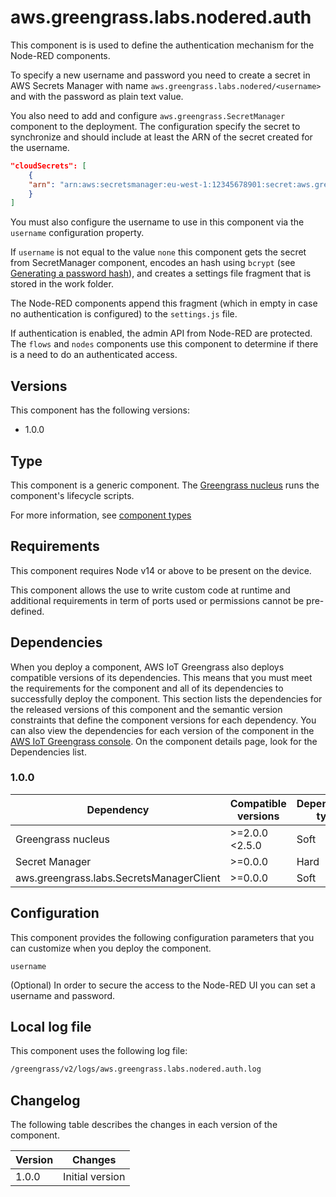# aws.greengrass.labs.nodered.auth

This component is is used to define the authentication mechanism for the Node-RED components.

To specify a new username and password you need to create a secret in AWS Secrets Manager with name `aws.greengrass.labs.nodered/<username>` and with the password as plain text value.

You also need to add and configure `aws.greengrass.SecretManager` component to the deployment. The configuration specify the secret to synchronize and should include at least the ARN of the secret created for the username.

```json
"cloudSecrets": [
    {
    "arn": "arn:aws:secretsmanager:eu-west-1:12345678901:secret:aws.greengrass.labs.nodered/<username>-XXXXXX"
    }
]
```

You must also configure the username to use in this component via the `username` configuration property.

If `username` is not equal to the value `none` this component gets the secret from SecretManager component, encodes an hash using `bcrypt` (see [Generating a password hash](https://nodered.org/docs/user-guide/runtime/securing-node-red#generating-the-password-hash)), and creates a settings file fragment that is stored in the work folder. 

The Node-RED components append this fragment (which in empty in case no authentication is configured) to the `settings.js` file.

If authentication is enabled, the admin API from Node-RED are protected. The `flows` and `nodes` components use this component to determine if there is a need to do an authenticated access.

## Versions
This component has the following versions:

* 1.0.0

## Type

This component is a generic component. The [Greengrass nucleus](https://docs.aws.amazon.com/greengrass/v2/developerguide/greengrass-nucleus-component.html) runs the component's lifecycle scripts.

For more information, see [component types](https://docs.aws.amazon.com/greengrass/v2/developerguide/manage-components.html#component-types)


## Requirements

This component requires Node v14 or above to be present on the device. 

This component allows the use to write custom code at runtime and additional requirements in term of ports used or permissions cannot be pre-defined.

## Dependencies

When you deploy a component, AWS IoT Greengrass also deploys compatible versions of its dependencies. This means that you must meet the requirements for the component and all of its dependencies to successfully deploy the component. This section lists the dependencies for the released versions of this component and the semantic version constraints that define the component versions for each dependency. You can also view the dependencies for each version of the component in the [AWS IoT Greengrass console](https://console.aws.amazon.com/greengrass). On the component details page, look for the Dependencies list.

### 1.0.0

| Dependency | Compatible versions | Dependency type |
|---|---|---|
| Greengrass nucleus | >=2.0.0 <2.5.0 | Soft |
| Secret Manager | >=0.0.0 | Hard |
| aws.greengrass.labs.SecretsManagerClient | >=0.0.0 | Soft |

## Configuration

This component provides the following configuration parameters that you can customize when you deploy the component.


`username`

(Optional) In order to secure the access to the Node-RED UI you can set a username and password.


## Local log file

This component uses the following log file:

```bash
/greengrass/v2/logs/aws.greengrass.labs.nodered.auth.log
```


## Changelog

The following table describes the changes in each version of the component.

| Version | Changes |
|---|---|
| 1.0.0 | Initial version |




